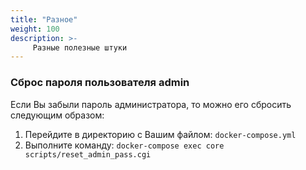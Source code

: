 ```yaml
---
title: "Разное"
weight: 100
description: >-
     Разные полезные штуки
---
```


### Сброс пароля пользователя admin

Если Вы забыли пароль администратора, то можно его сбросить следующим образом:

1. Перейдите в директорию с Вашим файлом: `docker-compose.yml`
2. Выполните команду: `docker-compose exec core scripts/reset_admin_pass.cgi`


